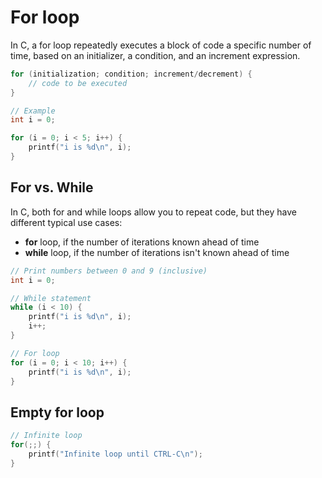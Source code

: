 # For loop

In C, a for loop repeatedly executes a block of code a specific number of time,
based on an initializer, a condition, and an increment expression.
```c
for (initialization; condition; increment/decrement) {
    // code to be executed
}

// Example
int i = 0;

for (i = 0; i < 5; i++) {
    printf("i is %d\n", i);
}
```

## For vs. While

In C, both for and while loops allow you to repeat code, but they have
different typical use cases:

- **for** loop, if the number of iterations known ahead of time
- **while** loop, if the number of iterations isn't known ahead of time
```c
// Print numbers between 0 and 9 (inclusive)
int i = 0;

// While statement
while (i < 10) {
    printf("i is %d\n", i);
    i++;
}

// For loop
for (i = 0; i < 10; i++) {
    printf("i is %d\n", i);
}
```

## Empty for loop

```c
// Infinite loop
for(;;) {
    printf("Infinite loop until CTRL-C\n");
}
```
